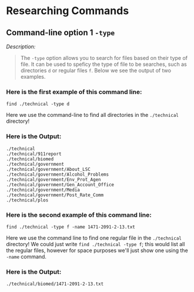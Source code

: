 # Researching Commands
## Command-line option 1 `-type` 
*Description:*
> The `-type` option allows you to search for files based on their type of file. It can be used to speficy the type of file to be searches, such as directories `d` or regular files `f`. Below we see the output of two examples. 

### **Here is the first example of this command line:**
```
find ./technical -type d
```

Here we use the command-line to find all directories in the `./technical` directory! 

### **Here is the Output:**
```
./technical
./technical/911report
./technical/biomed
./technical/government
./technical/government/About_LSC
./technical/government/Alcohol_Problems
./technical/government/Env_Prot_Agen
./technical/government/Gen_Account_Office
./technical/government/Media
./technical/government/Post_Rate_Comm
./technical/plos
```

### **Here is the second example of this command line:**
```
find ./technical -type f -name 1471-2091-2-13.txt
```
Here we use the command line to find one regular file in the `./technical` directory! We could just write `find ./technical -type f`; this would list all the regular files, however for space purposes we'll just show one using the `-name` command. 

### **Here is the Output:**
```
./technical/biomed/1471-2091-2-13.txt 
```

